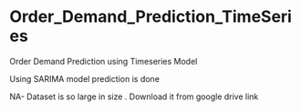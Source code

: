 # Order_Demand_Prediction_TimeSeries
Order Demand Prediction using Timeseries Model

Using SARIMA model prediction is done

NA- Dataset is so large in size .
Download it from google drive link
